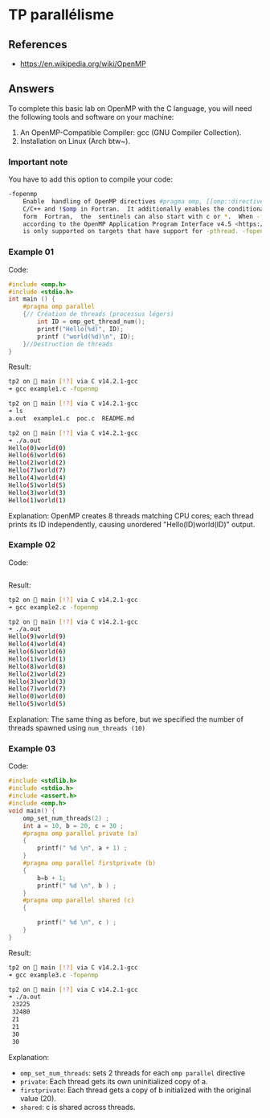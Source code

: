 # TP parallélisme

## References

- https://en.wikipedia.org/wiki/OpenMP

## Answers

To complete this basic lab on OpenMP with the C language, you will need the following tools and software on your machine:

1. An OpenMP-Compatible Compiler: gcc (GNU Compiler Collection).
2. Installation on Linux (Arch btw~).

### Important note

You have to add this option to compile your code:

```bash
-fopenmp
    Enable  handling of OpenMP directives #pragma omp, [[omp::directive(...)]], [[omp::sequence(...)]] and [[omp::decl(...)]] in
    C/C++ and !$omp in Fortran.  It additionally enables the conditional compilation sentinel !$ in Fortran.   In  fixed  source
    form  Fortran,  the  sentinels can also start with c or *.  When -fopenmp is specified, the compiler generates parallel code
    according to the OpenMP Application Program Interface v4.5 <https://www.openmp.org>.  This option implies -pthread, and thus
    is only supported on targets that have support for -pthread. -fopenmp implies -fopenmp-simd.
```

### Example 01

Code:

```c
#include <omp.h>
#include <stdio.h>
int main () {
    #pragma omp parallel
    {// Création de threads (processus légers)
        int ID = omp_get_thread_num();
        printf("Hello(%d)", ID);
        printf ("world(%d)\n", ID);
    }//Destruction de threads
}
```

Result:

```bash
tp2 on  main [!?] via C v14.2.1-gcc
➜ gcc example1.c -fopenmp

tp2 on  main [!?] via C v14.2.1-gcc
➜ ls
a.out  example1.c  poc.c  README.md

tp2 on  main [!?] via C v14.2.1-gcc
➜ ./a.out
Hello(0)world(0)
Hello(6)world(6)
Hello(2)world(2)
Hello(7)world(7)
Hello(4)world(4)
Hello(5)world(5)
Hello(3)world(3)
Hello(1)world(1)
```

Explanation: OpenMP creates 8 threads matching CPU cores; each thread prints its ID independently,
causing unordered "Hello(ID)world(ID)" output.

### Example 02

Code:

```c
```

Result:

```bash
tp2 on  main [!?] via C v14.2.1-gcc
➜ gcc example2.c -fopenmp

tp2 on  main [!?] via C v14.2.1-gcc
➜ ./a.out
Hello(9)world(9)
Hello(4)world(4)
Hello(6)world(6)
Hello(1)world(1)
Hello(8)world(8)
Hello(2)world(2)
Hello(3)world(3)
Hello(7)world(7)
Hello(0)world(0)
Hello(5)world(5)
```

Explanation: The same thing as before, but we specified the number of threads spawned using `num_threads (10)`

### Example 03

Code:

```c
#include <stdlib.h>
#include <stdio.h>
#include <assert.h>
#include <omp.h>
void main() {
    omp_set_num_threads(2) ;
    int a = 10, b = 20, c = 30 ;
    #pragma omp parallel private (a)
    {
        printf(" %d \n", a + 1) ;
    }
    #pragma omp parallel firstprivate (b)
    {
        b=b + 1;
        printf(" %d \n", b ) ;
    }
    #pragma omp parallel shared (c)
    {

        printf(" %d \n", c ) ;
    }
}
```

Result:

```bash
tp2 on  main [!?] via C v14.2.1-gcc
➜ gcc example3.c -fopenmp

tp2 on  main [!?] via C v14.2.1-gcc
➜ ./a.out
 23225
 32480
 21
 21
 30
 30
```

Explanation:

- `omp_set_num_threads`: sets 2 threads for each `omp parallel` directive
- `private`: Each thread gets its own uninitialized copy of a.
- `firstprivate`: Each thread gets a copy of b initialized with the original value (20).
- `shared`: c is shared across threads.


